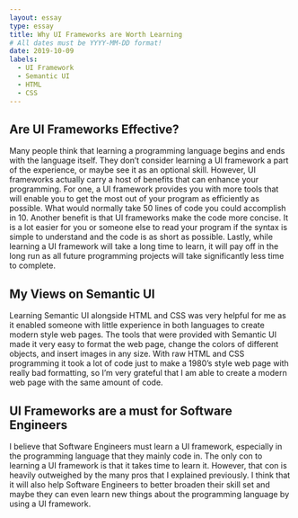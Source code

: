 ```yaml
---
layout: essay
type: essay
title: Why UI Frameworks are Worth Learning
# All dates must be YYYY-MM-DD format!
date: 2019-10-09
labels:
  - UI Framework
  - Semantic UI
  - HTML
  - CSS
---
```


## Are UI Frameworks Effective?

Many people think that learning a programming language begins and ends with the language itself. They don’t consider learning a UI framework a part of the experience, or maybe see it as an optional skill. However, UI frameworks actually carry a host of benefits that can enhance your programming. For one, a UI framework provides you with more tools that will enable you to get the most out of your program as efficiently as possible. What would normally take 50 lines of code you could accomplish in 10. Another benefit is that UI frameworks make the code more concise. It is a lot easier for you or someone else to read your program if the syntax is simple to understand and the code is as short as possible. Lastly, while learning a UI framework will take a long time to learn, it will pay off in the long run as all future programming projects will take significantly less time to complete.

## My Views on Semantic UI

Learning Semantic UI alongside HTML and CSS was very helpful for me as it enabled someone with little experience in both languages to create modern style web pages. The tools that were provided with Semantic UI made it very easy to format the web page, change the colors of different objects, and insert images in any size. With raw HTML and CSS programming it took a lot of code just to make a 1980’s style web page with really bad formatting, so I’m very grateful that I am able to create a modern web page with the same amount of code.

## UI Frameworks are a must for Software Engineers

I believe that Software Engineers must learn a UI framework, especially in the programming language that they mainly code in. The only con to learning a UI framework is that it takes time to learn it. However, that con is heavily outweighed by the many pros that I explained previously. I think that it will also help Software Engineers to better broaden their skill set and maybe they can even learn new things about the programming language by using a UI framework.
